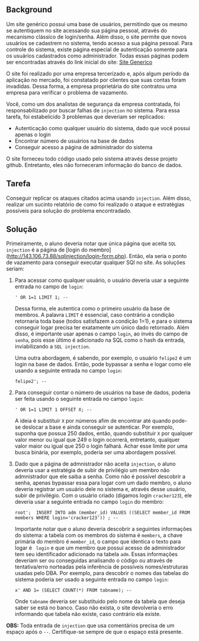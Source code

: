 ## Background
Um site genérico possui uma base de usuários, permitindo que os mesmo se autentiquem no site acessando sua página pessoal, através do mecanismo clássico de login/senha. Além disso, o site permite que novos usuários se cadastrem no sistema, tendo acesso a sua página pessoal. Para controle do sistema, existe página especial de autenticação somente para os usuários cadastrados como administrador. Todas essas páginas podem ser encontradas através do link inicial do site: [Site Generico](http://143.106.73.88/sqlinjection/index.php)

O site foi realizado por uma empresa tercerizado e, após algum período da aplicação no mercado, foi constatado por clientes que suas contas foram invadidas. Dessa forma, a empresa proprietária do site contratou uma empresa para verificar o problema de vazamento.

Você, como um dos analistas de segurança da empresa contratada, foi responsabilizado por buscar falhas de ``injection`` no sistema. Para essa tarefa, foi estabelicido 3 problemas que deveriam ser replicados:

* Autenticação como qualquer usuário do sistema, dado que você possui apenas o login
* Encontrar número de usuários na base de dados
* Conseguir acesso a página de administrador do sistema


O site forneceu todo código usado pelo sistema através desse projeto github. Entretanto, eles não forneceram informação do banco de dados.

## Tarefa
Conseguir replicar os ataques citados acima usando ``injection``. Além disso, realizar um sucinto relatório de como foi realizado o ataque e estratégias possíveis para solução do problema encontradado.

## Solução
Primeiramente, o aluno deveria notar que única página que aceita ``SQL injection`` é a página de [login do membro] (http://143.106.73.88/sqlinjection/login-form.php). Então, ela seria o ponto de vazamento para conseguir executar qualquer SQl no site. As soluções seriam:

1. Para acessar como qualquer usuário, o usuário deveria usar a seguinte entrada no campo de ``login``:

	```
	' OR 1=1 LIMIT 1; -- 
	```

	Dessa forma, ele autentica como o primeiro usuário da base de membros. A palavra ``LIMIT`` é essencial, caso contrário a condição retornaria toda base (todos satisfazem a condição 1=1), e para o sistema conseguir logar precisa ter exatamente um único dado retornado.
Além disso, é importante usar apenas o campo ``login``, ao invés do campo de ``senha``, pois esse último é adicionado na SQL como o hash da entrada, inviabilizando a ``SQL injection``.

	Uma outra abordagem, é sabendo, por exemplo, o usuário ``felipe2`` é um login na base de dados. Então, pode bypassar a senha e logar como ele usando a seguinte entrada no campo ``login``:

	```
	felipe2'; -- 
	```


2.  Para conseguir contar o número de usuários na base de dados, poderia ser feita usando o seguinte entrada no campo ``login``:

	```
	' OR 1=1 LIMIT 1 OFFSET X; -- 
	```
	A ideia é substituir ``X`` por números afim de encontrar até quando pode-se deslocar a base e ainda conseguir se autenticar. Por exemplo, suponha que possua 250 dados, então, quando substituir ``X`` por qualquer valor menor ou igual que 249 o login ocorrerá, entretanto, qualquer valor maior ou igual que 250 o login falhará. Achar esse limite por uma busca binária, por exemplo, poderia ser uma abordagem possível.


3. Dado que a página de admnistrador não aceita ``injection``, o aluno deveria usar a estratégia de subir de privilégio um membro não admnistrador que ele saiba a senha. Como não é possível descobrir a senha, apenas bypassar essa para logar com um dado membro, o aluno deveria registrar um usuário dele no sistema e, através desse usuário, subir de privilégio. Com o usuário criado (digamos login ``cracker123``), ele deveria usar a seguinte entrada no campo ``login`` do membro:

	```
	root';  INSERT INTO adm (member_id) VALUES ((SELECT member_id FROM members WHERE login='cracker123')) ; --  
	```
	
	Importante notar que o aluno deveria descobrir a seguintes informações do sistema: a tabela com os membros do sistema é ``members``, a chave primária do membro é ``member_id``, o campo que identica o texto para logar é `` login`` e que um membro que possui acesso de administrador tem seu identificador adicionado na tabela ``adm``. Essas informações deveriam ser ou conseguidas analisando o código ou através de tentativa/erro norteadas pela inferência de possíveis nomes/estruturas usadas pelo DBA. Por exemplo, para descobrir o nomes das tabelas do sistema poderia ser usado a seguinte entrada no campo ``login``:

	```
	x' AND 1= (SELECT COUNT(*) FROM tabname); --
	```
	Onde ``tabname`` deveria ser substituido pelo nome da tabela que deseja saber se está no banco. Caso não exista, o site devolveria o erro informando que tabela não existe, caso contrário ela existe.
 	
**OBS:** Toda entrada de ``injection`` que usa comentários precisa de um espaço após o ``--``. Certifique-se sempre de que o espaço está presente.
